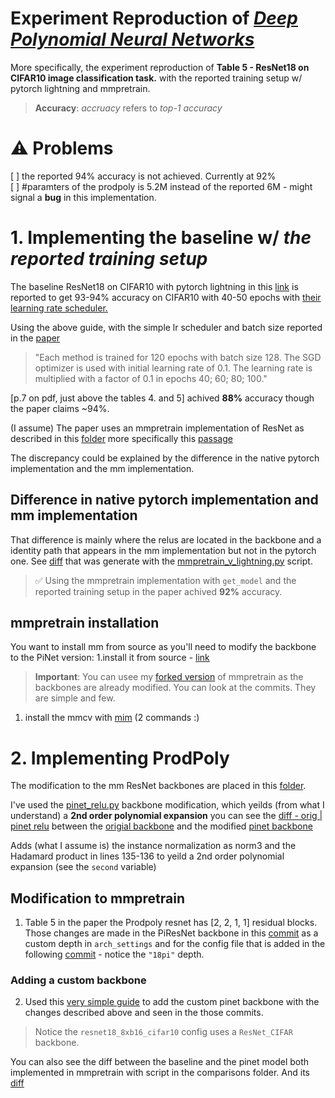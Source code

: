 # Experiment Reproduction of [*Deep Polynomial Neural Networks*](https://ieeexplore.ieee.org/document/9353253)

More specifically, the experiment reproduction of **Table 5 - ResNet18 on CIFAR10 image classification task.** with the reported training setup w/ pytorch lightning and mmpretrain.


> **Accuracy**: *accruacy* refers to *top-1 accuracy*


# ⚠️ Problems
[ ] the reported 94% accuracy is not achieved. Currently at 92% \
[ ] #paramters of the prodpoly is 5.2M instead of the reported 6M - might signal a **bug** in this implementation.

# 1. Implementing the baseline w/ *the reported training setup*
The baseline ResNet18 on CIFAR10 with pytorch lightning in this [link](https://lightning.ai/docs/pytorch/stable/notebooks/lightning_examples/cifar10-baseline.html) is reported to get 93-94% accuracy on CIFAR10 with 40-50 epochs with [their learning rate scheduler.](https://arc.net/l/quote/ghcogmmt)

Using the above guide, with the simple lr scheduler and batch size reported in the [paper](https://ieeexplore.ieee.org/document/9353253)
 
 > "Each method is trained for 120 epochs with batch size 128. The SGD optimizer is used with initial learning rate of 0.1. The learning rate is multiplied with a factor of 0.1 in epochs 40; 60; 80; 100."

[p.7 on pdf, just above the tables 4. and 5] achived **88%** accuracy though the paper claims ~94%.

(I assume) The paper uses an mmpretrain implementation of ResNet as described in this [folder](https://github.com/grigorisg9gr/polynomial_nets/tree/master/classification-NO-activation-function) more specifically this [passage](https://arc.net/l/quote/nfjpacqa)

The discrepancy could be explained by the difference in the native pytorch implementation and the mm implementation.







## Difference in native pytorch implementation and mm implementation
That difference is mainly where the relus are located in the backbone and a identity path that appears in the mm implementation but not in the pytorch one. See [diff](https://www.diffchecker.com/PATnnqym/) that was generate with the [mmpretrain_v_lightning.py](mmpretrain_v_lightning.py) script.

> ✅ Using the mmpretrain implementation with `get_model` and the reported training setup in the paper achived **92%** accuracy.

## mmpretrain installation
You want to install mm from source as you'll need to modify the backbone to the PiNet version:
1.install it from source - [link](https://mmpretrain.readthedocs.io/en/stable/get_started.html#install-from-source)

> **Important**: You can usee my [forked version](https://github.com/guyvandam/mmpretrain) of mmpretrain as the backbones are already modified. You can look at the commits. They are simple and few. 

1. install the mmcv with [mim](https://mmcv.readthedocs.io/en/latest/get_started/installation.html#install-with-mim-recommended) (2 commands :)


# 2. Implementing ProdPoly
The modification to the mm ResNet backbones are placed in this [folder](https://github.com/grigorisg9gr/polynomial_nets/tree/master/classification-NO-activation-function).

I've used the [pinet_relu.py](https://github.com/grigorisg9gr/polynomial_nets/blob/master/classification-NO-activation-function/backbones/pinet_relu.py) backbone modification, which yeilds (from what I understand) a **2nd order polynomial expansion** you can see the [diff - orig | pinet relu](https://www.diffchecker.com/nZxIzRHs/) between the [origial backbone](https://github.com/open-mmlab/mmpretrain/blob/master/mmcls/models/backbones/resnet.py) and the modified [pinet backbone](https://github.com/grigorisg9gr/polynomial_nets/blob/master/classification-NO-activation-function/backbones/pinet_relu.py)

Adds (what I assume is) the instance normalization as norm3 and the Hadamard product in lines 135-136 to yeild a 2nd order polynomial expansion (see the `second` variable)

## Modification to mmpretrain
1. Table 5 in the paper the Prodpoly resnet has [2, 2, 1, 1] residual blocks. Those changes are made in the PiResNet backbone in this [commit](https://github.com/open-mmlab/mmpretrain/commit/2f5ccd8b3736bbc475cce7fb0fd4f83f96136a99) as a custom depth in `arch_settings` and for the config file that is added in the following [commit](https://github.com/open-mmlab/mmpretrain/commit/53de2b2275a5f4d85181afa40737c2733f36e7c0#diff-dcc2b901a5be9c157b4eeae867edc6901e2989b276d5c8124de2debce68b1c95) - notice the `"18pi"` depth.

### Adding a custom backbone
2. Used this [very simple guide](https://mmpretrain.readthedocs.io/en/stable/advanced_guides/modules.html#add-a-new-backbone) to add the custom pinet backbone with the changes described above and seen in the those commits.

> Notice the `resnet18_8xb16_cifar10` config uses a `ResNet_CIFAR` backbone.


You can also see the diff between the baseline and the pinet model both implemented in mmpretrain with script in the comparisons folder. And its [diff](https://www.diffchecker.com/oALIyNbY/)


